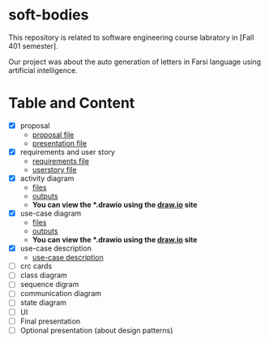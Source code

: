 # soft-bodies

This repository is related to software engineering course labratory in [Fall 401 semester].

Our project was about the auto generation of letters in Farsi language using artificial intelligence.

# Table and Content
- [x] proposal
  - [proposal file](software-lab/blob/main/proposal/proposal.pdf)
  - [presentation file](software-lab/blob/main/proposal/presentation/soft-lab-presentation.pdf)
- [x] requirements and user story
  - [requirements file](software-lab/requirements/requirements.pdf)
  - [userstory file](software-lab/userstory/UserStory.pdf)
- [x] activity diagram
  - [files](software-lab/activities)
  - [outputs](software-lab/activities/activities-output)
  - **You can view the \*.drawio using the [draw.io](draw.io) site**
- [x] use-case diagram
  - [files](software-lab/use-case)
  - [outputs](software-lab/use-case/use-case-output)
  - **You can view the \*.drawio using the [draw.io](draw.io) site**
- [x] use-case description
  - [use-case description](software-lab/use-case-description) 
- [ ] crc cards
- [ ] class diagram
- [ ] sequence digram
- [ ] communication diagram
- [ ] state diagram
- [ ] UI
- [ ] Final presentation
- [ ] Optional presentation (about design patterns)
